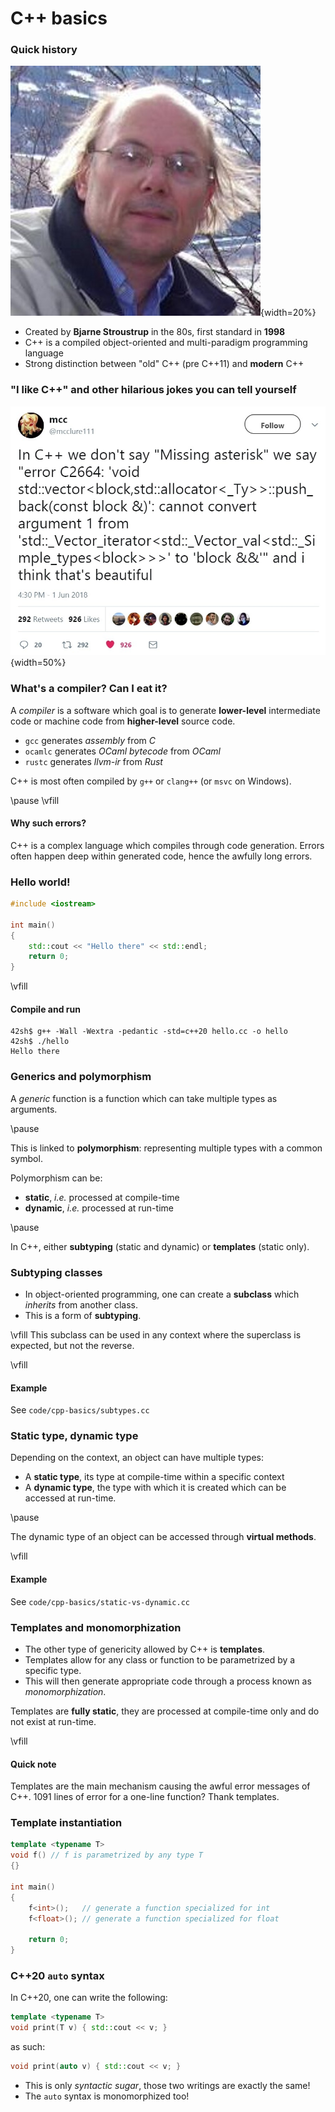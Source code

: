 C++ basics
==========

### Quick history

![Daemon prince Bjarne Stroustrup](img/stroustrup.jpeg){width=20%}

- Created by **Bjarne Stroustrup** in the 80s, first standard in **1998**
- C++ is a compiled object-oriented and multi-paradigm programming language
- Strong distinction between "old" C++ (pre C++11) and **modern** C++

### "I like C++" and other hilarious jokes you can tell yourself

![C++ in a nutshell](img/cpp.jpeg){width=50%}

### What's a compiler? Can I eat it?

A *compiler* is a software which goal is to generate **lower-level**
intermediate code or machine code from **higher-level** source code.

- `gcc` generates *assembly* from *C*
- `ocamlc` generates *OCaml bytecode* from *OCaml*
- `rustc` generates *llvm-ir* from *Rust*

C++ is most often compiled by `g++` or `clang++` (or `msvc` on Windows).

\pause
\vfill

#### Why such errors?

C++ is a complex language which compiles through code generation.
Errors often happen deep within generated code, hence the awfully long errors.

### Hello world!

```cpp
#include <iostream>

int main()
{
    std::cout << "Hello there" << std::endl;
    return 0;
}
```
\vfill
#### Compile and run

```
42sh$ g++ -Wall -Wextra -pedantic -std=c++20 hello.cc -o hello
42sh$ ./hello
Hello there
```

### Generics and polymorphism

A *generic* function is a function which can take multiple types as arguments.

\pause

This is linked to **polymorphism**: representing multiple types with a
common symbol.

Polymorphism can be:

- **static**, *i.e.* processed at compile-time
- **dynamic**, *i.e.* processed at run-time

\pause

In C++, either **subtyping** (static and dynamic) or **templates** (static
only).

### Subtyping classes

- In object-oriented programming, one can create a **subclass** which *inherits*
  from another class.
- This is a form of **subtyping**.

\vfill
This subclass can be used in any context where the superclass is expected, but
not the reverse.

\vfill
#### Example
See `code/cpp-basics/subtypes.cc`

### Static type, dynamic type

Depending on the context, an object can have multiple types:
- A **static type**, its type at compile-time within a specific context
- A **dynamic type**, the type with which it is created which can be accessed at
  run-time.

\pause

The dynamic type of an object can be accessed through **virtual methods**.

\vfill
#### Example
See `code/cpp-basics/static-vs-dynamic.cc`

### Templates and monomorphization

- The other type of genericity allowed by C++ is **templates**.
- Templates allow for any class or function to be parametrized by a specific type.
- This will then generate appropriate code through a process known as
  *monomorphization*.

Templates are **fully static**, they are processed at compile-time only and do
not exist at run-time.

\vfill

#### Quick note
Templates are the main mechanism causing the awful error messages of C++.
1091 lines of error for a one-line function? Thank templates.

### Template instantiation

```cpp
template <typename T>
void f() // f is parametrized by any type T
{}

int main()
{
    f<int>();   // generate a function specialized for int
    f<float>(); // generate a function specialized for float

    return 0;
}
```

### C++20 `auto` syntax

In C++20, one can write the following:
```cpp
template <typename T>
void print(T v) { std::cout << v; }
```

as such:

```cpp
void print(auto v) { std::cout << v; }
```

- This is only *syntactic sugar*, those two writings are exactly the same!
- The `auto` syntax is monomorphized too!
